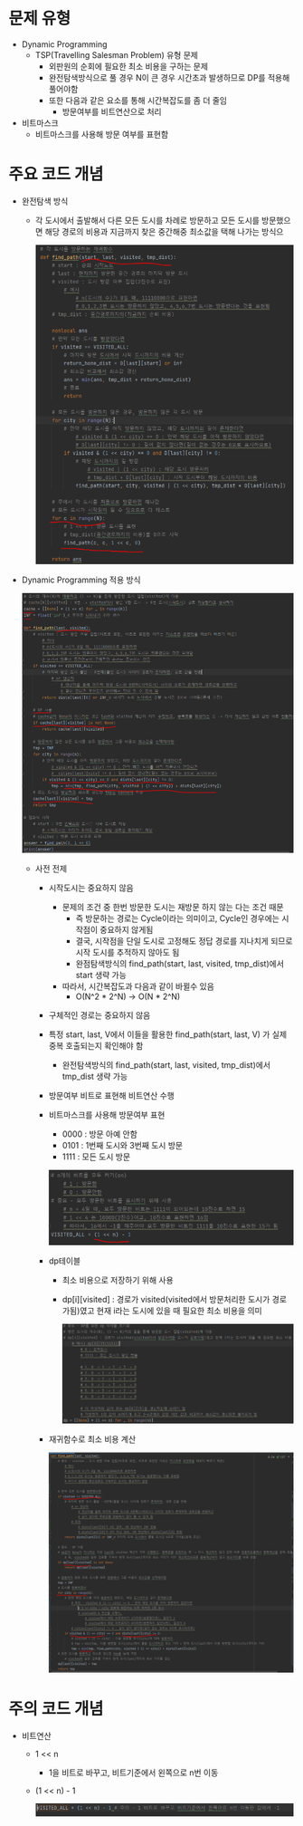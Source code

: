 # 문제 유형
- Dynamic Programming
  - TSP(Travelling Salesman Problem) 유형 문제
    - 외판원의 순회에 필요한 최소 비용을 구하는 문제 
    - 완전탐색방식으로 풀 경우 N이 큰 경우 시간초과 발생하므로 DP를 적용해 풀어야함
    - 또한 다음과 같은 요소를 통해 시간복잡도를 좀 더 줄임
      - 방문여부를 비트연산으로 처리
- 비트마스크
  - 비트마스크를 사용해 방문 여부를 표현함
# 주요 코드 개념
- 완전탐색 방식
  - 각 도시에서 출발해서 다른 모든 도시를 차례로 방문하고 모든 도시를 방문했으면 해당 경로의 비용과 지금까지 찾은 중간해중 최소값을 택해 나가는 방식으
    
    ![img.png](../이미지/외판원순회_1.png)

- Dynamic Programming 적용 방식
  
  ![img_1.png](../이미지/외판원순회_2.png)


  - 사전 전제
    - 시작도시는 중요하지 않음 
      - 문제의 조건 중 한번 방문한 도시는 재방문 하지 않는 다는 조건 때문
        - 즉 방문하는 경로는 Cycle이라는 의미이고, Cycle인 경우에는 시작점이 중요하지 않게됨
        - 결국, 시작점을 단일 도시로 고정해도 정답 경로를 지나치게 되므로 시작 도시를 추적하지 않아도 됨
        - 완점탐색방식의 find_path(start, last, visited, tmp_dist)에서 start 생략 가능
      - 따라서, 시간복잡도과 다음과 같이 바뀔수 있음 
        - O(N^2 * 2^N) -> O(N * 2^N)
    - 구체적인 경로는 중요하지 않음
    - 특정 start, last, V에서 이들을 활용한 find_path(start, last, V) 가 실제 중복 호출되는지 확인해야 함
      - 완전탐색방식의 find_path(start, last, visited, tmp_dist)에서 tmp_dist 생략 가능
    - 방문여부 비트로 표현해 비트연산 수행

    - 비트마스크를 사용해 방문여부 표현
        - 0000 : 방문 아예 안함
        - 0101 : 1번째 도시와 3번째 도시 방문
        - 1111 : 모든 도시 방문
    
        ![img.png](../이미지/외판원순회_4.png)

    - dp테이블
      - 최소 비용으로 저장하기 위해 사용 
      - dp[i][visited] : 경로가 visited(visited에서 방문처리한 도시가 경로가됨)였고 현재 i라는 도시에 있을 때 필요한 최소 비용을 의미

        ![img_1.png](../이미지/외판원순회_5.png)

    - 재귀함수로 최소 비용 계산

      ![img_2.png](../이미지/외판원순회_6.png)      
    
# 주의 코드 개념
- 비트연산
  - 1 << n 
    - 1을 비트로 바꾸고, 비트기준에서 왼쪽으로 n번 이동
  - (1 << n) - 1

    ![img.png](../이미지/외판원순회_3.png)
  
